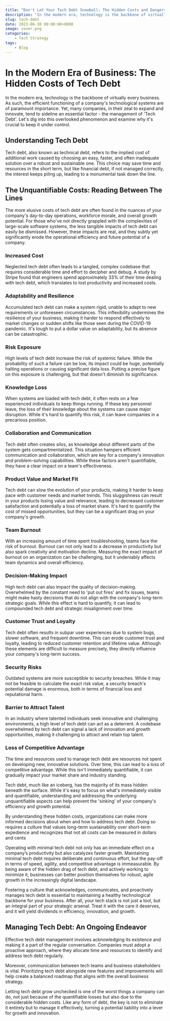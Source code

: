```yaml
---
title: "Don't Let Your Tech Debt Snowball: The Hidden Costs and Dangers"
description: "In the modern era, technology is the backbone of virtually every business. As such, the efficient functioning of a company's technological systems are of paramount importance. Yet, many companies, in their zeal to expand and innovate, tend to sideline an essential factor - the management of 'Tech Debt.' Let's dig into this overlooked phenomenon and examine why it's crucial to keep it under control."
slug: tech-debt
date: 2023-06-30 00:00:00+0000
image: cover.png
categories:
    - Tech Strategy
tags:
    - Blog
---
```


# In the Modern Era of Business: The Hidden Costs of Tech Debt

In the modern era, technology is the backbone of virtually every business. As such, the efficient functioning of a company's technological systems are of paramount importance. Yet, many companies, in their zeal to expand and innovate, tend to sideline an essential factor - the management of 'Tech Debt'. Let's dig into this overlooked phenomenon and examine why it's crucial to keep it under control.

## Understanding Tech Debt

Tech debt, also known as technical debt, refers to the implied cost of additional work caused by choosing an easy, faster, and often inadequate solution over a robust and sustainable one. This choice may save time and resources in the short term, but like financial debt, if not managed correctly, the interest keeps piling up, leading to a monumental task down the line.

## The Unquantifiable Costs: Reading Between The Lines

The more elusive costs of tech debt are often found in the nuances of your company's day-to-day operations, workforce morale, and overall growth potential. For those who've not directly grappled with the complexities of large-scale software systems, the less tangible impacts of tech debt can easily be dismissed. However, these impacts are real, and they subtly yet significantly erode the operational efficiency and future potential of a company.

### Increased Cost
Neglected tech debt often leads to a tangled, complex codebase that requires considerable time and effort to decipher and debug. A study by Stripe found that engineers spend approximately 33% of their time dealing with tech debt, which translates to lost productivity and increased costs.

### Adaptability and Resilience
Accumulated tech debt can make a system rigid, unable to adapt to new requirements or unforeseen circumstances. This inflexibility undermines the resilience of your business, making it harder to respond effectively to market changes or sudden shifts like those seen during the COVID-19 pandemic. It's tough to put a dollar value on adaptability, but its absence can be catastrophic.

### Risk Exposure
High levels of tech debt increase the risk of systemic failure. While the probability of such a failure can be low, its impact could be huge, potentially halting operations or causing significant data loss. Putting a precise figure on this exposure is challenging, but that doesn't diminish its significance.

### Knowledge Loss
When systems are loaded with tech debt, it often rests on a few experienced individuals to keep things running. If these key personnel leave, the loss of their knowledge about the systems can cause major disruption. While it's hard to quantify this risk, it can leave companies in a precarious position.

### Collaboration and Communication
Tech debt often creates silos, as knowledge about different parts of the system gets compartmentalized. This situation hampers efficient communication and collaboration, which are key for a company's innovation and problem-solving capabilities. While these factors aren't quantifiable, they have a clear impact on a team's effectiveness.

### Product Value and Market Fit
Tech debt can slow the evolution of your products, making it harder to keep pace with customer needs and market trends. This sluggishness can result in your products losing value and relevance, leading to decreased customer satisfaction and potentially a loss of market share. It's hard to quantify the cost of missed opportunities, but they can be a significant drag on your company's growth.

### Team Burnout
With an increasing amount of time spent troubleshooting, teams face the risk of burnout. Burnout can not only lead to a decrease in productivity but also spark creativity and motivation decline. Measuring the exact impact of burnout on an organization can be challenging, but it undeniably affects team dynamics and overall efficiency.

### Decision-Making Impact
High tech debt can also impact the quality of decision-making. Overwhelmed by the constant need to 'put out fires' and fix issues, teams might make hasty decisions that do not align with the company's long-term strategic goals. While this effect is hard to quantify, it can lead to compounded tech debt and strategic misalignment over time.

### Customer Trust and Loyalty
Tech debt often results in subpar user experiences due to system bugs, slower software, and frequent downtime. This can erode customer trust and loyalty, leading to reduced customer retention and lifetime value. Although these elements are difficult to measure precisely, they directly influence your company's long-term success.

### Security Risks
Outdated systems are more susceptible to security breaches. While it may not be feasible to calculate the exact risk value, a security breach's potential damage is enormous, both in terms of financial loss and reputational harm.

### Barrier to Attract Talent
In an industry where talented individuals seek innovative and challenging environments, a high level of tech debt can act as a deterrent. A codebase overwhelmed by tech debt can signal a lack of innovation and growth opportunities, making it challenging to attract and retain top talent.

### Loss of Competitive Advantage
The time and resources used to manage tech debt are resources not spent on developing new, innovative solutions. Over time, this can lead to a loss of competitive advantage. While this isn't immediately quantifiable, it can gradually impact your market share and industry standing.

Tech debt, much like an iceberg, has the majority of its mass hidden beneath the surface. While it's easy to focus on what's immediately visible and quantifiable, understanding and addressing the underlying unquantifiable aspects can help prevent the 'sinking' of your company's efficiency and growth potential.

By understanding these hidden costs, organizations can make more informed decisions about when and how to address tech debt. Doing so requires a culture that values long-term sustainability over short-term expedience and recognizes that not all costs can be measured in dollars and cents

Operating with minimal tech debt not only has an immediate effect on a company’s productivity but also catalyzes faster growth. Maintaining minimal tech debt requires deliberate and continuous effort, but the pay-off in terms of speed, agility, and competitive advantage is immeasurable. By being aware of the hidden drag of tech debt, and actively working to minimize it, businesses can better position themselves for robust, agile growth in the increasingly digital landscape.

Fostering a culture that acknowledges, communicates, and proactively manages tech debt is essential to maintaining a healthy technological backbone for your business. After all, your tech stack is not just a tool, but an integral part of your strategic arsenal. Treat it with the care it deserves, and it will yield dividends in efficiency, innovation, and growth.

## Managing Tech Debt: An Ongoing Endeavor

Effective tech debt management involves acknowledging its existence and making it a part of the regular conversation. Companies must adopt a proactive approach, where they allocate time and resources to identify and address tech debt regularly.

Moreover, communication between tech teams and business stakeholders is vital. Prioritizing tech debt alongside new features and improvements will help create a balanced roadmap that aligns with the overall business strategy.

Letting tech debt grow unchecked is one of the worst things a company can do, not just because of the quantifiable losses but also due to the considerable hidden costs. Like any form of debt, the key is not to eliminate it entirely but to manage it effectively, turning a potential liability into a lever for growth and innovation.
